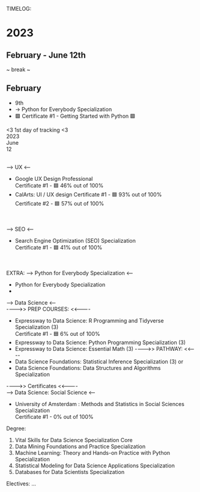 TIMELOG:

# 2023 
## February - June 12th
~ break ~
## February
* 9th
* -> Python for Everybody Specialization 
* 🟩 Certificate #1 - Getting Started with Python 🟩 


<3 1st day of tracking <3 
<br />
2023 <br />
June <br />
12 <br />
<br />

--> UX <--
* Google UX Design Professional <br />
Certificate #1 - 🟦 46% out of 100%
* CalArts: UI / UX design
Certificate #1 - 🟦 93% out of 100%  <br />
Certificate #2 - 🟦 57% out of 100%  <br />
<br />

--> SEO <-- 
* Search Engine Optimization (SEO) Specialization <br />
Certificate #1 - 🟦 41% out of 100% 
<br />

EXTRA: --> Python for Everybody Specialization <-- <br />
* Python for Everybody Specialization
* 


--> Data Science <-- <br />
---->> PREP COURSES: <<---- <br />
* Expressway to Data Science: R Programming and Tidyverse Specialization (3) <br />
Certificate #1 - 🟦 6% out of 100%
* Expressway to Data Science: Python Programming Specialization (3)
* Expressway to Data Science: Essential Math (3)
---->> PATHWAY: <<----
* Data Science Foundations: Statistical Inference Specialization (3)
or
* Data Science Foundations: Data Structures and Algorithms Specialization

---->> Certificates <<---- <br />
--> Data Science: Social Science <-- <br />
* University of Amsterdam : Methods and Statistics in Social Sciences Specialization <br />
Certificate #1 - 0% out of 100%

Degree: <br />
1. Vital Skills for Data Science Specialization
Core
1. Data Mining Foundations and Practice Specialization
2. Machine Learning: Theory and Hands-on Practice with Python Specialization
3. Statistical Modeling for Data Science Applications Specialization
4. Databases for Data Scientists Specialization

Electives:
...
